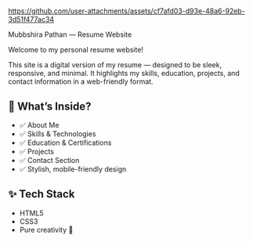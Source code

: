 #

https://github.com/user-attachments/assets/cf7afd03-d93e-48a6-92eb-3d51f477ac34

 Mubbshira Pathan — Resume Website

Welcome to my personal resume website!  

This site is a digital version of my resume — designed to be sleek, responsive, and minimal.
It highlights my skills, education, projects, and contact information in a web-friendly format.



## 🌟 What’s Inside?

- ✅ About Me
- ✅ Skills & Technologies
- ✅ Education & Certifications
- ✅ Projects
- ✅ Contact Section
- ✅ Stylish, mobile-friendly design



## ✨ Tech Stack

- HTML5  
- CSS3  
- Pure creativity 🧠  

